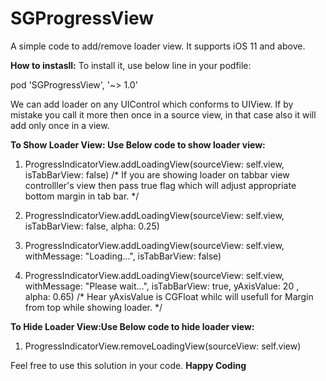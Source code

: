 # SGProgressView
A simple code to add/remove loader view.
It supports iOS 11 and above.

**How to instasll:**
To install it, use below line in your podfile:

pod 'SGProgressView', '~> 1.0'

We can add loader on any UIControl which conforms to UIView.
If by mistake you call it more then once in a source view, in that case also it will add only once in a view.

**To Show Loader View: Use Below code to show loader view:**
1. ProgressIndicatorView.addLoadingView(sourceView: self.view, isTabBarView: false)
/* If you are showing loader on tabbar view controlller's view then pass true flag which will adjust appropriate bottom margin in tab bar. */

2. ProgressIndicatorView.addLoadingView(sourceView: self.view, isTabBarView: false, alpha: 0.25)

3. ProgressIndicatorView.addLoadingView(sourceView: self.view, withMessage: "Loading...", isTabBarView: false)

4. ProgressIndicatorView.addLoadingView(sourceView: self.view, withMessage: "Please wait...", isTabBarView: true, yAxisValue: 20 , alpha: 0.65)
/* Hear yAxisValue is CGFloat whilc will usefull for Margin from top while showing loader. */


**To Hide Loader View:Use Below code to hide loader view:**
1. ProgressIndicatorView.removeLoadingView(sourceView: self.view)

Feel free to use this solution in your code.
******Happy Coding******
